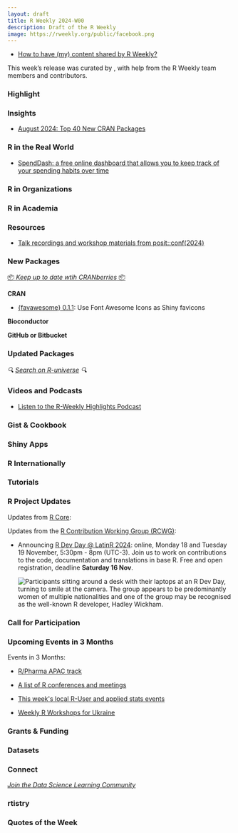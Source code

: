 ```yaml
---
layout: draft
title: R Weekly 2024-W00
description: Draft of the R Weekly
image: https://rweekly.org/public/facebook.png
---
```



+ [How to have (my) content shared by R Weekly?](https://github.com/rweekly/rweekly.org#how-to-have-my-content-shared-by-r-weekly)

This week’s release was curated by [](), with help from the R Weekly team members and contributors.



### Highlight



### Insights

+ [August 2024: Top 40 New CRAN Packages](https://rworks.dev/posts/august-2024-top-40-new-cran-packages/)

### R in the Real World



+ [SpendDash: a free online dashboard that allows you to keep track of your spending habits over time](https://rpubs.com/mkranj/SP)

### R in Organizations



### R in Academia



### Resources

+ [Talk recordings and workshop materials from posit::conf(2024)](https://posit.co/blog/talks-and-workshops-from-posit-conf-2024/)

### New Packages

<!-- <p class="added-hostname"><a href="https://rweekly.org/live" target="_blank" class="externalLink">📦 <i>Go Live for More New Pkgs</i> 📦</a></p> --> 
<p class="added-hostname"><a href="https://dirk.eddelbuettel.com/cranberries/cran/new/" target="_blank" class="externalLink">📦 <i>Keep up to date wtih CRANberries</i> 📦</a></p>


**CRAN**

+ [{favawesome} 0.1.1](https://favawesome.shinyworks.org/): Use Font Awesome Icons as Shiny favicons


**Bioconductor**



**GitHub or Bitbucket**


### Updated Packages

<i>🔍 [Search on R-universe](https://r-universe.dev/search/) 🔍</i>

### Videos and Podcasts

+ [Listen to the R-Weekly Highlights Podcast](https://serve.podhome.fm/r-weekly-highlights)


### Gist & Cookbook



### Shiny Apps



### R Internationally



### Tutorials



<!--<div class="post-more-begin></div><div class="post-more-end"></div>-->

### R Project Updates

Updates from [R Core](http://developer.r-project.org/blosxom.cgi/R-devel/NEWS):

Updates from the [R Contribution Working Group (RCWG)](https://contributor.r-project.org/working-group): 
 - Announcing [R Dev Day @ LatinR 2024](https://latinr.org/en/cronograma/r-dev-day/rdevday-en.html): online, Monday 18 and Tuesday 19 November, 5:30pm - 8pm (UTC-3). Join us to work on contributions to the code, documentation and translations in base R. Free and open registration, deadline **Saturday 16 Nov**.

   ![Participants sitting around a desk with their laptops at an R Dev Day, turning to smile at the camera. The group appears to be predominantly women of multiple nationalities and one of the group may be recognised as the well-known R developer, Hadley Wickham.](https://raw.githubusercontent.com/rweekly/image/master/2024/W45/PXL_20240712_115920989_600.jpg)

### Call for Participation

### Upcoming Events in 3 Months

Events in 3 Months:

+ [R/Pharma APAC track](https://rinpharma.com/post/2024-07-17-apac-track/)

+ [A list of R conferences and meetings](https://jumpingrivers.github.io/meetingsR/events.html)

+ [This week's local R-User and applied stats events](https://community.rstudio.com/c/irl)

+ [Weekly R Workshops for Ukraine](https://sites.google.com/view/dariia-mykhailyshyna/main/r-workshops-for-ukraine)

### Grants & Funding


### Datasets


### Connect

<i>[Join the Data Science Learning Community](https://DSLC.io/)</i>

### rtistry


### Quotes of the Week
